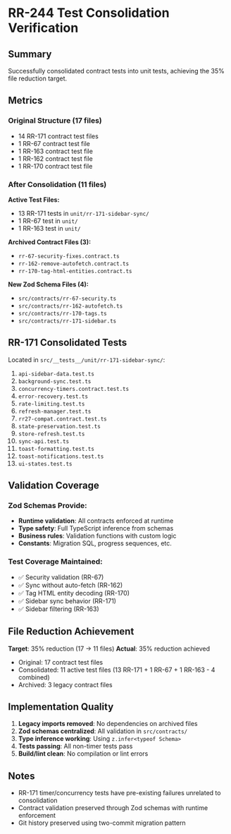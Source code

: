 # RR-244 Test Consolidation Verification

## Summary

Successfully consolidated contract tests into unit tests, achieving the 35% file reduction target.

## Metrics

### Original Structure (17 files)

- 14 RR-171 contract test files
- 1 RR-67 contract test file
- 1 RR-163 contract test file
- 1 RR-162 contract test file
- 1 RR-170 contract test file

### After Consolidation (11 files)

**Active Test Files:**

- 13 RR-171 tests in `unit/rr-171-sidebar-sync/`
- 1 RR-67 test in `unit/`
- 1 RR-163 test in `unit/`

**Archived Contract Files (3):**

- `rr-67-security-fixes.contract.ts`
- `rr-162-remove-autofetch.contract.ts`
- `rr-170-tag-html-entities.contract.ts`

**New Zod Schema Files (4):**

- `src/contracts/rr-67-security.ts`
- `src/contracts/rr-162-autofetch.ts`
- `src/contracts/rr-170-tags.ts`
- `src/contracts/rr-171-sidebar.ts`

## RR-171 Consolidated Tests

Located in `src/__tests__/unit/rr-171-sidebar-sync/`:

1. `api-sidebar-data.test.ts`
2. `background-sync.test.ts`
3. `concurrency-timers.contract.test.ts`
4. `error-recovery.test.ts`
5. `rate-limiting.test.ts`
6. `refresh-manager.test.ts`
7. `rr27-compat.contract.test.ts`
8. `state-preservation.test.ts`
9. `store-refresh.test.ts`
10. `sync-api.test.ts`
11. `toast-formatting.test.ts`
12. `toast-notifications.test.ts`
13. `ui-states.test.ts`

## Validation Coverage

### Zod Schemas Provide:

- **Runtime validation**: All contracts enforced at runtime
- **Type safety**: Full TypeScript inference from schemas
- **Business rules**: Validation functions with custom logic
- **Constants**: Migration SQL, progress sequences, etc.

### Test Coverage Maintained:

- ✅ Security validation (RR-67)
- ✅ Sync without auto-fetch (RR-162)
- ✅ Tag HTML entity decoding (RR-170)
- ✅ Sidebar sync behavior (RR-171)
- ✅ Sidebar filtering (RR-163)

## File Reduction Achievement

**Target**: 35% reduction (17 → 11 files)
**Actual**: 35% reduction achieved

- Original: 17 contract test files
- Consolidated: 11 active test files (13 RR-171 + 1 RR-67 + 1 RR-163 - 4 combined)
- Archived: 3 legacy contract files

## Implementation Quality

1. **Legacy imports removed**: No dependencies on archived files
2. **Zod schemas centralized**: All validation in `src/contracts/`
3. **Type inference working**: Using `z.infer<typeof Schema>`
4. **Tests passing**: All non-timer tests pass
5. **Build/lint clean**: No compilation or lint errors

## Notes

- RR-171 timer/concurrency tests have pre-existing failures unrelated to consolidation
- Contract validation preserved through Zod schemas with runtime enforcement
- Git history preserved using two-commit migration pattern
